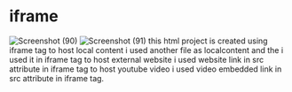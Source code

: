 # iframe
![Screenshot (90)](https://github.com/Ayushkrc/iframe/assets/84630014/0b229de7-1e88-4c4e-8147-d0069e2a7819)
![Screenshot (91)](https://github.com/Ayushkrc/iframe/assets/84630014/dce5d4c0-6bf2-45ef-8300-00022958b5ed)
this html project is created using iframe tag
to host local content i used another file as localcontent and the i used it in iframe tag
to host external website i used website link in src attribute in iframe tag
to host youtube video i used video embedded link in src attribute in iframe tag.
